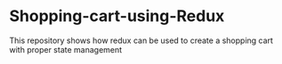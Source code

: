 # Shopping-cart-using-Redux
This repository shows how redux can be used to create a shopping cart with proper state management
